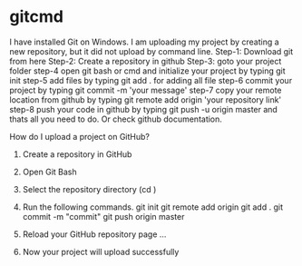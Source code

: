 # gitcmd
I have installed Git on Windows. I am uploading my project by creating a new repository, but it did not upload by command line.
Step-1:
Download git from here
Step-2:
Create a repository in github
Step-3:
goto your project folder
step-4
open git bash or cmd and initialize your project by typing git init
step-5
add files by typing git add . for adding all file
step-6
commit your project by typing git commit -m 'your message'
step-7
copy your remote location from github by typing
git remote add origin 'your repository link'
step-8
push your code in github by typing git push -u origin master
and thats all you need to do. Or check github documentation.


How do I upload a project on GitHub?
1.	Create a repository in GitHub
2.	Open Git Bash
3.	Select the repository directory (cd <path to folder>)
4.	Run the following commands.
           git init
           git remote add origin <repository clone link>
           git add .
           git commit -m "commit"
           git push origin master

5.	Reload your GitHub repository page …
6.	Now your project will upload successfully

